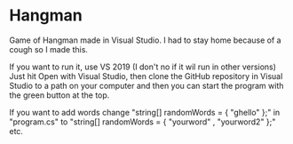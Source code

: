 # Hangman

Game of Hangman made in Visual Studio. I had to stay home because of a cough so I made this.

If you want to run it, use VS 2019 (I don't no if it wil run in other versions)
\
Just hit Open with Visual Studio, then clone the GitHub repository in Visual Studio to a path on your computer and then you can start the program with the green button at the top.

If you want to add words change "string[] randomWords = { "ghello" };" in "program.cs" to "string[] randomWords = { "yourword" , "yourword2" };" etc.
